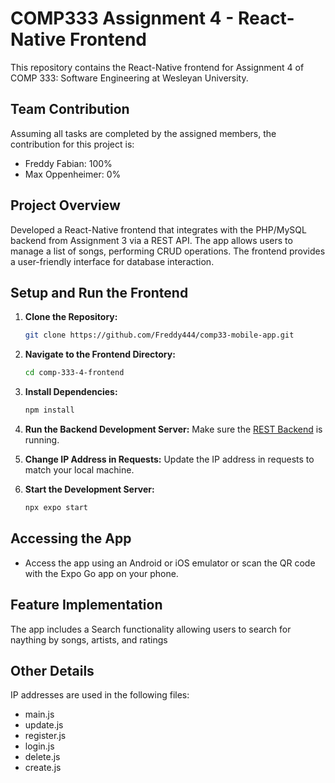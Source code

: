 # COMP333 Assignment 4 - React-Native Frontend

This repository contains the React-Native frontend for Assignment 4 of COMP 333: Software Engineering at Wesleyan University.

## Team Contribution

Assuming all tasks are completed by the assigned members, the contribution for this project is:

- Freddy Fabian: 100%
- Max Oppenheimer: 0%

## Project Overview

Developed a React-Native frontend that integrates with the PHP/MySQL backend from Assignment 3 via a REST API. The app allows users to manage a list of songs, performing CRUD operations. The frontend provides a user-friendly interface for database interaction.

## Setup and Run the Frontend

1. **Clone the Repository:** 
   ```bash
   git clone https://github.com/Freddy444/comp33-mobile-app.git

2. **Navigate to the Frontend Directory:** 
   ```bash
   cd comp-333-4-frontend

3. **Install Dependencies:**
   ```bash
   npm install


4. **Run the Backend Development Server:** 
Make sure the [REST Backend](#) is running.

5. **Change IP Address in Requests:**
Update the IP address in requests to match your local machine.

6. **Start the Development Server:**
   ```bash
   npx expo start

## Accessing the App

- Access the app using an Android or iOS emulator or scan the QR code with the Expo Go app on your phone.

## Feature Implementation

The app includes a Search functionality allowing users to search for naything by songs, artists, and ratings

## Other Details

IP addresses are used in the following files:

- main.js
- update.js
- register.js
- login.js
- delete.js
- create.js

